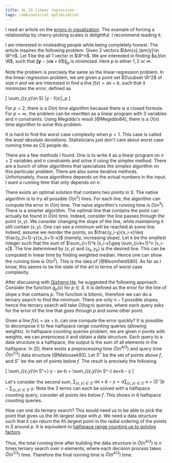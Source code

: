 ```yaml
---
title: $L_1$ linear regression
tags: combinatorial optimization
---
```


I read an article on the [errors in visualization](https://medium.economist.com/mistakes-weve-drawn-a-few-8cdd8a42d368). 
The example of forcing a relationship by cherry-picking scales is delightful. I recommend reading it. 

I am interested in misleading people while being completely honest. 
The article inspires the following problem.
Given 2 vectors $\bm{x},\bm{y}\in \R^n$. 
Let $\bm{1}$ be the all $1$ vector in $\R^n$.
We are interested in finding $a,b\in \R$, such that $\|\bm{y}-(a\bm{x}+b\bm{1})\|_p$ is minimized. Here $p$ is either $1,2$ or $\infty$.

Note the problem is precisely the same as the linear regression problem.
In the linear regression problem, we are given a point set $S\subset \R^2$ of size $n$ and we are interested in find a line $f(x) = ax+b$, such that it minimizes the _error_, defined as 

\[
\sum_{(x,y)\in S} |y - f(x)\|_p
\]

For $p=2$, there is a $O(n)$ time algorithm because there is a closed formula.
For $p=\infty$, the problem can be rewritten as a linear program with $3$ variables and $n$ constraints. Using Megiddo's result [@Megiddo84], there is a $O(n)$ time algorithm to solve this problem.

It is hard to find the worst case complexity when $p=1$. This case is called the _least absolute deviations_. Statisticians just don't care about worst case running time as CS people do. 

There are a few methods I found. One is to write it as a linear program on $n+2$ variables and $n$ constraints and solve it using the simplex method. There are a bunch of other algorithms that specializes the simplex algorithm on this particular problem. There are also some iterative methods. Unfortunately, those algorithms depends on the actual numbers in the input. I want a running time that only depends on $n$.

There exists an optimal solution that contains two points in $S$. The native algorithm is to try all possible $O(n^2)$ lines. For each line, the algorithm can compute the error in $O(n)$ time. The naive algorithm's running time is $O(n^3)$. There is a smarter algorithm. The optimal line that contains the point can actually be found in $O(n)$ time. 
Indeed, consider the line passes through the point $(x,y)$. We consider changing the slope of the line, while maintaining it still contain $(x,y)$. One can see a minimum will be reached at some line. Indeed, assume we reorder the points, so $\frac{y_i-y}{x_i-x}\leq \frac{y_{i+1}-y}{x_{i+1}-x}$ (namely, increasing slope). Let $k$ be the smallest integer such that the sum of $\sum_{i=1}^k |x_i-x|\geq \sum_{i=k+1}^n |x_i-x|$. The line determined by $(x,y)$ and $(x_k,y_k)$ is the desired line. This can be computed in linear time by finding weighted median. Hence one can show the running time is $O(n^2)$. This is the idea of [@BloomfieldS80]. As far as I know, this seems to be the state of the art in terms of worst case complexity.

After discussing with [Qizheng He](https://sites.google.com/site/qizhenghe96/home), he suggested the following approach.
Consider the function $g_p(s)$ for $p\in S$. It is defined as the error for the line of slope $s$ that contains $p$. The function is bitonic, therefore we can do a ternary search to find the minimum. There are only $n-1$ possible slopes, hence the ternary search will take $O(\log n)$ queries, where each query asks for the error of the line that goes through $p$ and some other point.

Given a line $f(x)=ax+b$, can one compute the error quickly? It is possible to decompose it to few halfspace range counting queries (allowing weights).
In halfspace counting queries problem, we are given $n$ points with weights, we can preprocess it and obtain a data structure. Each query to a data structure is a halfspace, the output is the sum of all elements in the halfspace. In $2$D, there exists a preprocessing time $\tilde{O}(n^{4/3})$ and query time $\tilde{O}(n^{1/3})$ data structure [@Matousek93]. 
Let $S^+$ be the set of points above $f$, and $S^-$ be the set of points below $f$. The result is precisely the following.

\[
\sum_{(x,y)\in S^+} y - ax-b + \sum_{(x,y)\in S^-} ax+b - y
\]

Let's consider the second sum, $\sum_{(x,y)\in S^-} ax+b - y = a\sum_{(x,y)\in S^-}x + |S^-|b -\sum_{(x,y)\in S^-}y$. Note the $3$ terms can each be solved with a halfspace counting query, consider all points lies below $f$. This shows in $6$ halfspace counting queries.

How can one do ternary search? This would need us to be able to pick the point that gives us the $i$th largest slope with $p$. We need a data structure such that it can return the $i$th largest point in the radial ordering of the points in $S$ around $p$. It is equivalent to [halfspace range counting up to polylog factors](https://cstheory.stackexchange.com/questions/42609/data-structure-for-radial-orderings-of-points-on-the-plane). 

Thus, the total running time after building the data structure in $\tilde{O}(n^{4/3})$ is $n$ times ternary search over $n$ elements, where each decision process takes $\tilde{O}(n^{1/3})$ time. Therefore the final running time is $\tilde{O}(n^{4/3})$ time. 